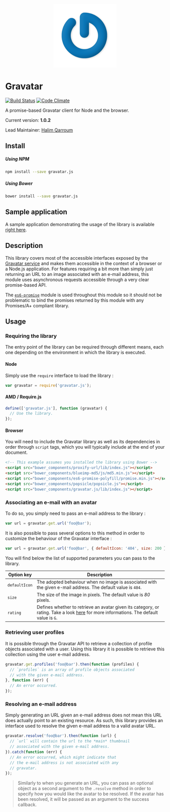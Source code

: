 <p align="center">
  <img src="assets/logo.png" />
</p>

# Gravatar
[![Build Status](https://travis-ci.org/HQarroum/Gravatar.svg?branch=master)](https://travis-ci.org/HQarroum/Gravatar)
[![Code Climate](https://codeclimate.com/github/HQarroum/Gravatar/badges/gpa.svg)](https://codeclimate.com/github/HQarroum/Gravatar)

A promise-based Gravatar client for Node and the browser.

Current version: **1.0.2**

Lead Maintainer: [Halim Qarroum](mailto:hqm.post@gmail.com)

## Install

##### Using NPM

```bash
npm install --save gravatar.js
```

##### Using Bower

```bash
bower install --save gravatar.js
```

## Sample application

A sample application demonstrating the usage of the library is available [right here](https://hqarroum.github.io/Gravatar/).

## Description

This library covers most of the accessible interfaces exposed by the [Gravatar service](https://en.gravatar.com/site/implement/) and makes them accessible in the context of a browser or a Node.js application. For features requiring a bit more than simply just returning an URL to an image associated with an e-mail address, this module uses asynchronous requests accessible through a very clear promise-based API.

The [`es6-promise`](https://www.npmjs.com/package/es6-promise) module is used throughout this module so it should not be problematic to bind the promises returned by this module with any Promises/A+ compliant library.

## Usage

### Requiring the library

The entry point of the library can be required through different means, each one depending on the environment in which the library is executed.

#### Node

Simply use the `require` interface to load the library :

```javascript
var gravatar = require('gravatar.js');
```

#### AMD / Require.js

```javascript
define(['gravatar.js'], function (gravatar) {
  // Use the library.
});
```

#### Browser

You will need to include the Gravatar library as well as its dependencies in order through `script` tags, which you will typically include at the end of your document.

```html
<!-- This example assumes you installed the library using Bower -->
<script src="bower_components/proxify-url/lib/index.js"></script>
<script src="bower_components/blueimp-md5/js/md5.min.js"></script>
<script src="bower_components/es6-promise-polyfill/promise.min.js"></script>
<script src="bower_components/popsicle/popsicle.js"></script>
<script src="bower_components/gravatar.js/lib/index.js"></script>
```

### Associating an e-mail with an avatar

To do so, you simply need to pass an e-mail address to the library :

```javascript
var url = gravatar.get.url('foo@bar');
```

It is also possible to pass several options to this method in order to customize the behaviour of the Gravatar interface :

```javascript
var url = gravatar.get.url('foo@bar', { defaultIcon: '404', size: 200 });
```

You will find below the list of supported parameters you can pass to the library.

Option key    | Description
------------- | -------------
`defaultIcon` | The adopted behaviour when no image is associated with the given e-mail address. The default value is `404`.
`size`        | The size of the image in pixels. The default value is *80* pixels.
`rating`      | Defines whether to retrieve an avatar given its category, or rating. Take a look [here](https://en.gravatar.com/site/implement/images#rating) for more informations. The default value is `G`.

### Retrieving user profiles

It is possible through the Gravatar API to retrieve a collection of profile objects associated with a user. Using this library it is possible to retrieve this collection using the user e-mail address.

```javascript
gravatar.get.profiles('foo@bar').then(function (profiles) {
  // `profiles` is an array of profile objects associated
  // with the given e-mail address.
}, function (err) {
  // An error occurred.
});
```

### Resolving an e-mail address

Simply generating an URL given an e-mail address does not mean this URL does actually point to an existing resource. As such, this library provides an interface used to resolve the given e-mail address to a valid avatar URL.

```javascript
gravatar.resolve('foo@bar').then(function (url) {
  // `url` will contain the url to the *main* thumbnail
  // associated with the given e-mail address.
}).catch(function (err) {
  // An error occurred, which might indicate that
  // the e-mail address is not associated with any
  // gravatar.
});
```

> Similarly to when you generate an URL, you can pass an optional object as a second argument to the `.resolve` method in order to specify how you would like the avatar to be resolved. If the avatar has been resolved, it will be passed as an argument to the success callback.
